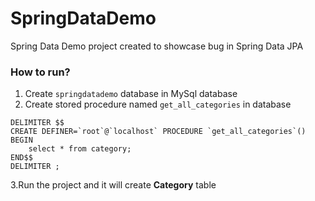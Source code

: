 # SpringDataDemo
Spring Data Demo project created to showcase bug in Spring Data JPA 

### How to run?
1. Create `springdatademo` database in MySql database
2. Create stored procedure named `get_all_categories` in database
```mysql
DELIMITER $$
CREATE DEFINER=`root`@`localhost` PROCEDURE `get_all_categories`()
BEGIN
	select * from category;
END$$
DELIMITER ;

```
3.Run the project and it will create **Category** table
